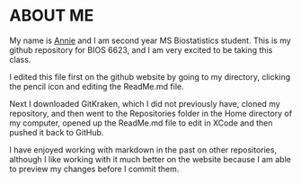 # ABOUT ME

My name is [Annie](https://athwing.github.io) and I am second year MS Biostatistics student.  This is my github repository for BIOS 6623, and I am very excited to be taking this class.

I edited this file first on the github website by going to my directory, clicking the pencil icon and editing the ReadMe.md file.

Next I downloaded GitKraken, which I did not previously have, cloned my repository, and then went to the Repositories folder in the Home directory of my computer, opened up the ReadMe.md file to edit in XCode and then pushed it back to GitHub.

I have enjoyed working with markdown in the past on other repositories, although I like working with it much better on the website because I am able to preview my changes before I commit them.
